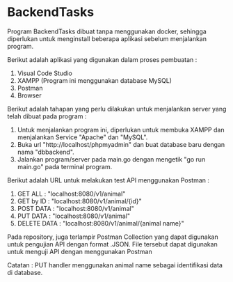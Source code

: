 # BackendTasks

Program BackendTasks dibuat tanpa menggunakan docker, sehingga diperlukan untuk menginstall beberapa aplikasi sebelum menjalankan program. 

Berikut adalah aplikasi yang digunakan dalam proses pembuatan :
1. Visual Code Studio
2. XAMPP    (Program ini menggunakan database MySQL)
3. Postman
4. Browser

Berikut adalah tahapan yang perlu dilakukan untuk menjalankan server yang telah dibuat pada program :
1. Untuk menjalankan program ini, diperlukan untuk membuka XAMPP dan menjalankan Service "Apache" dan "MySQL".
2. Buka url "http://localhost/phpmyadmin" dan buat database baru dengan nama "dbbackend".
3. Jalankan program/server pada main.go dengan mengetik "go run main.go" pada terminal program.

Berikut adalah URL untuk melakukan test API menggunakan Postman :
1. GET ALL      : "localhost:8080/v1/animal"
2. GET by ID    : "localhost:8080/v1/animal/{id}"
3. POST DATA    : "localhost:8080/v1/animal"
4. PUT DATA     : "localhost:8080/v1/animal"
5. DELETE DATA  : "localhost:8080/v1/animal/{animal name}"

Pada repository, juga terlampir Postman Collection yang dapat digunakan untuk pengujian API dengan format .JSON. File tersebut dapat digunakan untuk menguji API dengan menggunakan Postman 

Catatan :
PUT handler menggunakan animal name sebagai identifikasi data di database.